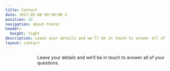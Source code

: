 ```yaml
---
title: Contact
date: 2017-05-06 09:50:00 Z
position: 32
navigation: about-footer
header:
  height: tight
description: Leave your details and we’ll be in touch to answer all of your questions.
layout: contact
---
```


<p style="padding-left: 100px;"> Leave your details and we’ll be in touch to answer all of your questions. </p>

<p style="padding-left: 100px;"> <script charset="utf-8" type="text/javascript" src="//js.hsforms.net/forms/shell.js"></script>
<script>
hbspt.forms.create({
region: "na1",
portalId: "9442988",
formId: "d833b04c-593c-4411-92c0-6fb8043f40e2"
});
</script> </p>